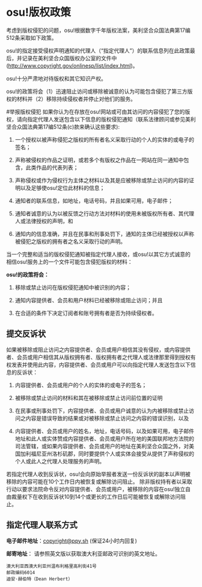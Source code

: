 # osu!版权政策

考虑到版权侵犯的问题，osu!根据数字千年版权法案，美利坚合众国法典第17编512条采取如下政策。   

osu!的指定接受侵权声明通知的代理人（“指定代理人”）的联系信息列在此政策最后，并记录在美利坚合众国版权办公室的文件中 (http://www.copyright.gov/onlinesp/list/index.html)。

osu!十分严肃地对待版权和其它知识产权。


osu!的政策将会（1）迅速阻止访问或移除被诚意的认为可能包含侵犯了第三方版权的材料并（2）移除持续侵权者并停止对他们的服务。



#举报版权侵犯
如果你认为在存放在osu!网站或可由其访问的内容侵犯了您的版权，请向指定代理人发送包含以下信息的版权侵犯通知（联系法律顾问或参见美利坚合众国法典第17编512条(c)款来确认这些要求):

1. 一个授权以被声称侵犯之版权的所有者名义采取行动的个人的实体的或电子的签名；

2. 声称被侵权的作品之证明，或若多个有版权之作品在一网站在同一通知中包含，此类作品的代表列表；

3. 声称侵权或作为侵权行为主体之材料以及其是应被移除或禁止访问的内容的证明以及足够使osu!定位此材料的信息；

4. 通知者的联系信息，如地址，电话号码，并且如果可用，电子邮件；

5. 通知者诚意的认为以被反馈之行动方法对材料的使用未被版权所有者、其代理人或法律授权的声明，和

6. 通知内的信息准确，并且在民事和刑事处罚下，通知的主体已经被授权以声称被侵犯之版权的拥有者之名义采取行动的声明。

当一个完整和适当的版权侵犯通知被指定代理人接收，或osu!以其它方式诚意的相信osu!服务上的一个文件可能包含侵犯版权的材料：

**osu!的政策将会：**

1. 移除或禁止访问在版权侵犯通知中被识别的内容；

2. 通知内容提供者、会员和用户材料已经被移除或阻止访问；并且

3. 在合适的条件下决定订阅者和账号拥有者是否为持续侵权者。

## 提交反诉状
如果被移除或阻止访问之内容提供者、会员或用户相信其没有侵权，或内容提供者、会员或用户相信其从版权拥有者、版权拥有者之代理人或法律那里得到授权有权发表并使用此内容，内容提供者、会员或用户可以向指定代理人发送包含以下信息的反诉状：

1. 内容提供者、会员或用户的个人的实体的或电子的签名；

2. 被移除或禁止访问的材料和其在被移除或禁止访问前位置的证明

3. 在民事或刑事处罚下，内容提供者、会员或用户诚意的认为内被移除或禁止访问之内容是错误导致的结果或对被移除或禁止访问之内容的错误识别，以及

4. 内容提供者、会员或用户的姓名，地址，电话号码，以及如果可用，电子邮件地址和此人或实体赞成内容提供者、会员或用户所在地的美国联邦地方法院的司法管辖，或如果内容提供者、会员或用户的地址在美利坚合众国之外，对美国加利福尼亚州洛杉矶郡，同时要提供个人或实体会接受从提供了声称侵权的个人或此人之代理人处理服务的声明。

若指定代理人收到反诉状，osu!会向原始举报者发送一份反诉状的副本以声明被移除的内容可能在10个工作日内被恢复或解除访问阻止。
除非版权持有者以采取行动以要求法院命令反对内容提供者、会员或用户，被移除的内容在osu!独立自由裁量权下在收到反诉状10到14个或更长的工作日后可能被恢复或解除访问阻止。

## 指定代理人联系方式

**电子邮件地址**：[copyright@ppy.sh](mailto:copyright@ppy.sh) (保证24小时内回复)

**邮寄地址**：
请参照英文版以获取澳大利亚邮政可识别的英文地址。
```
澳大利亚西澳大利亚州温布利格里高利街41号
邮政编码6014
迪安·赫伯特（Dean Herbert）
```

 

